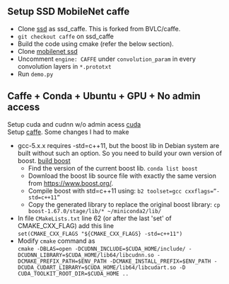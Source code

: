 ## Setup SSD MobileNet caffe
- Clone [ssd] as ssd_caffe. This is forked from BVLC/caffe.
- `git checkout caffe` on ssd_caffe
- Build the code using cmake (refer the below section).
- Clone [mobilenet ssd] 
 - Uncomment `engine: CAFFE` under `convolution_param` in every convolution layers in `*.prototxt`
 - Run `demo.py` 

[ssd]: https://github.com/weiliu89/caffe/tree/ssd
[mobilenet ssd]: https://github.com/chuanqi305/MobileNet-SSD

## Caffe + Conda + Ubuntu + GPU + No admin access
Setup cuda and cudnn w/o admin acess [cuda]  
Setup [caffe]. Some changes I had to make
- gcc-5.x.x requires -std=c++11, but the boost lib in Debian system are built without such an option. So you need to build your own version of boost. [build boost]
  - Find the version of the current boost lib. `conda list boost`
  - Download the boost lib source file with exactly the same version from https://www.boost.org/.
  - Compile boost with std=c++11 using: `b2 toolset=gcc cxxflags=”-std=c++11”`
  - Copy the generated library to replace the original boost library: `cp boost-1.67.0/stage/lib/* ~/miniconda2/lib/`  
- In file `CMakeLists.txt` line 62 (or after the last 'set' of CMAKE_CXX_FLAG) add this line   
`set(CMAKE_CXX_FLAGS "${CMAKE_CXX_FLAGS} -std=c++11")`
- Modify `cmake` command as  
  `cmake -DBLAS=open -DCUDNN_INCLUDE=$CUDA_HOME/include/ -DCUDNN_LIBRARY=$CUDA_HOME/lib64/libcudnn.so -DCMAKE_PREFIX_PATH=$ENV_PATH -DCMAKE_INSTALL_PREFIX=$ENV_PATH -DCUDA_CUDART_LIBRARY=$CUDA_HOME/lib64/libcudart.so -D CUDA_TOOLKIT_ROOT_DIR=$CUDA_HOME ..`

[cuda]: https://jin-zhe.github.io/guides/installing-caffe-with-cuda-on-anaconda/
[caffe]: https://jin-zhe.github.io/guides/installing-caffe-with-cuda-on-anaconda/
[build boost]: https://github.com/BVLC/caffe/issues/6043#issuecomment-423049323
